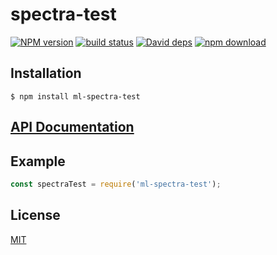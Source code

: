 # spectra-test

  [![NPM version][npm-image]][npm-url]
  [![build status][travis-image]][travis-url]
  [![David deps][david-image]][david-url]
  [![npm download][download-image]][download-url]



## Installation

`$ npm install ml-spectra-test`

## [API Documentation](https://mljs.github.io/spectra-test/)

## Example

```js
const spectraTest = require('ml-spectra-test');
```


## License

[MIT](./LICENSE)

[npm-image]: https://img.shields.io/npm/v/ml-spectra-test.svg?style=flat-square
[npm-url]: https://www.npmjs.com/package/ml-spectra-test
[travis-image]: https://img.shields.io/travis/mljs/spectra-test/master.svg?style=flat-square
[travis-url]: https://travis-ci.org/mljs/spectra-test
[david-image]: https://img.shields.io/david/mljs/spectra-test.svg?style=flat-square
[david-url]: https://david-dm.org/mljs/spectra-test
[download-image]: https://img.shields.io/npm/dm/ml-spectra-test.svg?style=flat-square
[download-url]: https://www.npmjs.com/package/ml-spectra-test
